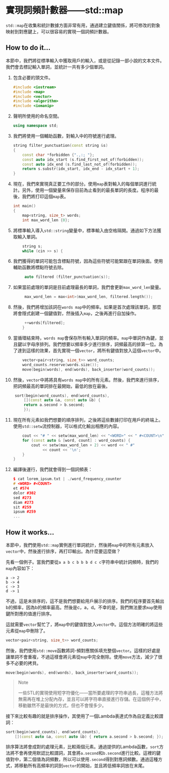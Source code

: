 # 實現詞頻計數器——std::map

`std::map`在收集和統計數據方面非常有用，通過建立鍵值關係，將可修改的對象映射到對應鍵上，可以很容易的實現一個詞頻計數器。

## How to do it...

本節中，我們將從標準輸入中獲取用戶的輸入，或是從記錄一部小說的文本文件。我們會去標記輸入單詞，並統計一共有多少個單詞。

1. 包含必要的頭文件。

   ```c++
   #include <iostream>
   #include <map>
   #include <vector>
   #include <algorithm>
   #include <iomanip>
   ```

2. 聲明所使用的命名空間。

   ```c++
   using namespace std;
   ```

3. 我們將使用一個輔助函數，對輸入中的符號進行處理。

   ```c++
   string filter_punctuation(const string &s)
   {
       const char *forbidden {".,:; "};
       const auto idx_start (s.find_first_not_of(forbidden));
       const auto idx_end (s.find_last_not_of(forbidden));
       return s.substr(idx_start, idx_end - idx_start + 1);
   }
   ```

4. 現在，我們來實現真正要工作的部分。使用`map`表對輸入的每個單詞進行統計。另外，使用一個變量來保存目前為止看到的最長單詞的長度。程序的最後，我們將打印這個`map`表。

   ```c++
   int main()
   {
       map<string, size_t> words;
       int max_word_len {0};
   ```

5. 將標準輸入導入`std::string`變量中，標準輸入由空格隔開。通過如下方法獲取輸入單詞。

   ```c++
       string s;
       while (cin >> s) {
   ```

6. 我們獲得的單詞可能包含標點符號，因為這些符號可能緊跟在單詞後面。使用輔助函數將標點符號去除。

   ```c++
   		auto filtered (filter_punctuation(s));
   ```

7. 如果當前處理的單詞是目前處理最長的單詞，我們會更新`max_word_len`變量。

   ```c++
   		max_word_len = max<int>(max_word_len, filtered.length());
   ```

8. 然後，我們將增加該詞在`words map`中的頻率。如果是首次處理該單詞，那麼將會隱式創建一個鍵值對，然後插入`map`，之後再進行自加操作。

   ```c++
       	++words[filtered];
       }	
   ```

9. 當循環結束時，`words map`會保存所有輸入單詞的頻率。`map`中單詞作為鍵，並且鍵以字母序排列。我們想要以頻率多少進行排序，詞頻最高的排第一位。為了達到這樣的效果，首先實現一個`vector`，將所有鍵值對放入這個`vector`中。

   ```c++
       vector<pair<string, size_t>> word_counts;
       word_counts.reserve(words.size());
       move(begin(words), end(words), back_inserter(word_counts));
   ```

10. 然後，`vector`中將將具有`words map`中的所有元素。然後，我們來進行排序，把詞頻最高的單詞排在最開始，最低的放在最後。

   ```c++
       sort(begin(word_counts), end(word_counts),
           [](const auto &a, const auto &b) {
           return a.second > b.second;
           });
   ```

11. 現在所有元素如我們想要的順序排列，之後將這些數據打印在用戶的終端上。使用`std::setw`流控制器，可以格式化輸出相應的內容。

    ```c++
        cout << "# " << setw(max_word_len) << "<WORD>" << " #<COUNT>\n";
        for (const auto & [word, count] : word_counts) {
            cout << setw(max_word_len + 2) << word << " #"
            	 << count << '\n';
        }
    }
    ```

12. 編譯後運行，我們就會得到一個詞頻表：

    ```c++
    $ cat lorem_ipsum.txt | ./word_frequency_counter
    # <WORD> #<COUNT>
    et #574
    dolor #302
    sed #273
    diam #273
    sit #259
    ipsum #259
    ...
    ```

## How it works...

本節中，我們使用`std::map`實例進行單詞統計，然後將`map`中的所有元素放入`vector`中，然後進行排序，再打印輸出。為什麼要這麼做？

先看一個例子。當我們要從`a a b c b b b d c c`字符串中統計詞頻時，我們的`map`內容如下：

```
a -> 2
b -> 4
c -> 3
d -> 1
```

不過，這是未排序的，這不是我們想要給用戶展示的排序。我們的程序要首先輸出b的頻率，因為b的頻率最高。然後是c，a，d。不幸的是，我們無法要求`map`使用鍵所對應的值進行排序。

這就需要`vector`幫忙了，將`map`中的鍵值對放入`vector`中。這個方法明確的將這些元素從`map`中刪除了。

```c++
vector<pair<string, size_t>> word_counts;
```

然後，我們使用`std::move`函數將詞-頻對應關係填充整個`vector`。這樣的好處是讓單詞不會重複，不過這樣會將元素從`map`中完全刪除。使用`move`方法，減少了很多不必要的拷貝。

```c++
move(begin(words), end(words), back_inserter(word_counts));
```

> Note
>
> 一些STL的實現使用短字符優化——當所要處理的字符串過長，這種方法將無需再在堆上分配內存，並且可以將字符串直接進行存儲。在這個例子中，移動雖然不是最快的方式，但也不會慢多少。

接下來比較有趣的就是排序操作，其使用了一個Lambda表達式作為自定義比較謂詞：

```c++
sort(begin(word_counts), end(word_counts),
	[](const auto &a, const auto &b) { return a.second > b.second; });
```

排序算法將會成對的處理元素，比較兩個元素。通過提供的Lambda函數，`sort`方法將不會再使用默認比較謂詞，其會將`a.second`和`b.second`進行比較。這裡的鍵值對中，第二個值為詞頻數，所以可以使用`.second`得到對應詞頻數。通過這種方式，將移動所有高頻率的詞到`vector`的開始，並且將低頻率詞放在末尾。

